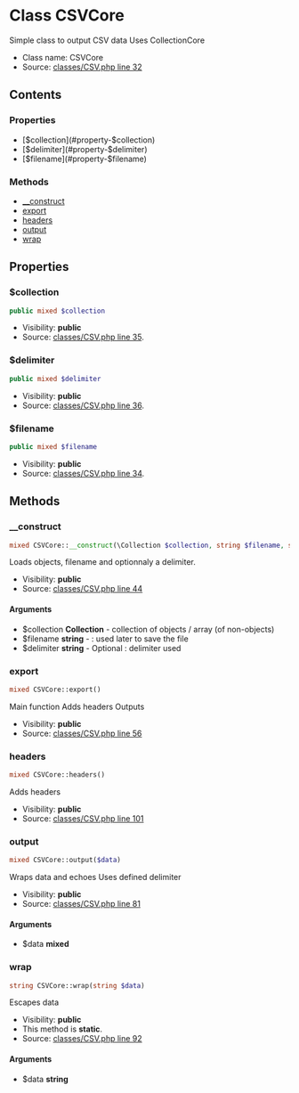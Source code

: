 Class CSVCore
=====================

Simple class to output CSV data
Uses CollectionCore



* Class name: CSVCore
* Source: [classes/CSV.php line 32](https://github.com/PrestaShop/PrestaShop/blob/1.6.0.7/classes/CSV.php#L32)


Contents
--------


### Properties

* [$collection](#property-$collection)
* [$delimiter](#property-$delimiter)
* [$filename](#property-$filename)

### Methods

* [__construct](#method-__construct)
* [export](#method-export)
* [headers](#method-headers)
* [output](#method-output)
* [wrap](#method-wrap)




Properties
----------


### <a name="property-$collection"></a>$collection

```php
public mixed $collection
```





* Visibility: **public**
* Source: [classes/CSV.php line 35](https://github.com/PrestaShop/PrestaShop/blob/1.6.0.7/classes/CSV.php#L35).


### <a name="property-$delimiter"></a>$delimiter

```php
public mixed $delimiter
```





* Visibility: **public**
* Source: [classes/CSV.php line 36](https://github.com/PrestaShop/PrestaShop/blob/1.6.0.7/classes/CSV.php#L36).


### <a name="property-$filename"></a>$filename

```php
public mixed $filename
```





* Visibility: **public**
* Source: [classes/CSV.php line 34](https://github.com/PrestaShop/PrestaShop/blob/1.6.0.7/classes/CSV.php#L34).


Methods
-------


### <a name="method-__construct"></a>__construct

```php
mixed CSVCore::__construct(\Collection $collection, string $filename, string $delimiter)
```

Loads objects, filename and optionnaly a delimiter.



* Visibility: **public**
* Source: [classes/CSV.php line 44](https://github.com/PrestaShop/PrestaShop/blob/1.6.0.7/classes/CSV.php#L44)


#### Arguments
* $collection **Collection** - collection of objects / array (of non-objects)
* $filename **string** - : used later to save the file
* $delimiter **string** - Optional : delimiter used



### <a name="method-export"></a>export

```php
mixed CSVCore::export()
```

Main function
Adds headers
Outputs



* Visibility: **public**
* Source: [classes/CSV.php line 56](https://github.com/PrestaShop/PrestaShop/blob/1.6.0.7/classes/CSV.php#L56)




### <a name="method-headers"></a>headers

```php
mixed CSVCore::headers()
```

Adds headers



* Visibility: **public**
* Source: [classes/CSV.php line 101](https://github.com/PrestaShop/PrestaShop/blob/1.6.0.7/classes/CSV.php#L101)




### <a name="method-output"></a>output

```php
mixed CSVCore::output($data)
```

Wraps data and echoes
Uses defined delimiter



* Visibility: **public**
* Source: [classes/CSV.php line 81](https://github.com/PrestaShop/PrestaShop/blob/1.6.0.7/classes/CSV.php#L81)


#### Arguments
* $data **mixed**



### <a name="method-wrap"></a>wrap

```php
string CSVCore::wrap(string $data)
```

Escapes data



* Visibility: **public**
* This method is **static**.
* Source: [classes/CSV.php line 92](https://github.com/PrestaShop/PrestaShop/blob/1.6.0.7/classes/CSV.php#L92)


#### Arguments
* $data **string**



